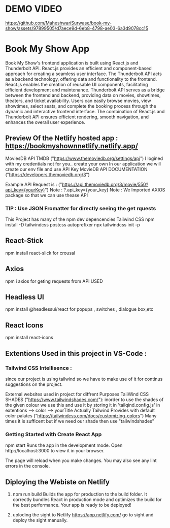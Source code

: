 # DEMO VIDEO

https://github.com/MaheshwariSurwase/book-my-show/assets/97899505/d7aece9d-6eb8-4798-ae03-6a3d9078cc15



# Book My Show App
Book My Show's frontend application is built using React.js and Thunderbolt API. React.js provides an efficient and component-based approach for creating a seamless user interface. The Thunderbolt API acts as a backend technology, offering data and functionality to the frontend. React.js enables the creation of reusable UI components, facilitating efficient development and maintenance. Thunderbolt API serves as a bridge between the frontend and backend, providing data on movies, showtimes, theaters, and ticket availability. Users can easily browse movies, view showtimes, select seats, and complete the booking process through the dynamic and interactive frontend interface. The combination of React.js and Thunderbolt API ensures efficient rendering, smooth navigation, and enhances the overall user experience.

## Preview Of the Netlify hosted app : https://bookmyshownnetlify.netlify.app/

MoviesDB API TMDB ("https://www.themoviedb.org/settings/api")
I logined with my credentials not for you.. create your own
In our application we will create our env file and use API Key MovieDB API DOCUMENTATION ("https://developers.themoviedb.org/3")

Example API Request is : ("https://api.themoviedb.org/3/movie/550?api_key={yourKey}") Note : ?.api_key={your_key} Note : We Imported AXIOS package so that we can use thease API

### TIP : Use JSON Fromatter for directly seeing the get rquests
This Project has many of the npm dev depencencies
Tailwind CSS
npm install -D tailwindcss postcss autoprefixer npx tailwindcss init -p

## React-Stick
npm install react-slick for crousal

## Axios
npm i axios for geting requests from API USED

## Headless UI
npm install @headlessui/react for popups , switches , dialogue box,etc

## React Icons
npm install react-icons

## Extentions Used in this project in VS-Code :
### Tailwind CSS Intellisence :
since our project is using tailwind so we have to make use of it for continus suggestions on the project.

External websites used in project for diffrent Purposes
TailWind CSS SHADES ("https://www.tailwindshades.com/"):
inorder to use the shades of the given colour we use this and use it by storing it in 'tailqind.config.js' in extentions --> color --> yourTitle Actually Tailwind Provides with default color palates ("https://tailwindcss.com/docs/customizing-colors") Many times it is sufficent but if we need our shade then use "tailwindshades"

### Getting Started with Create React App
npm start
Runs the app in the development mode.
Open http://localhost:3000 to view it in your browser.

The page will reload when you make changes.
You may also see any lint errors in the console.

## Diploying the Webiste on Netlify
1. npm run build
Builds the app for production to the build folder.
It correctly bundles React in production mode and optimizes the build for the best performance. Your app is ready to be deployed!

2. uploding the sight to Netlify
https://app.netlify.com/ go to sight and deploy the sight manually.
